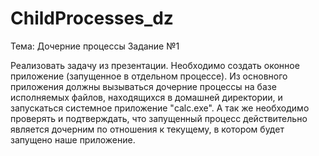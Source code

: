 # ChildProcesses_dz
Тема: Дочерние процессы
Задание №1

Реализовать задачу из презентации. Необходимо создать оконное приложение (запущенное в отдельном процессе). Из основного приложения должны вызываться дочерние процессы на базе исполняемых файлов, находящихся в домашней директории, и запускаться системное приложение "calc.exe". А так же необходимо  проверять и подтверждать, что запущенный процесс действительно является дочерним по отношения к текущему, в котором будет запущено наше приложение.
